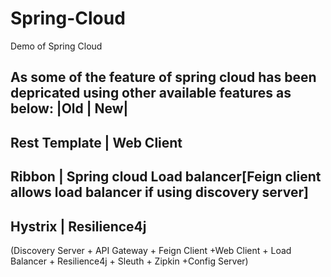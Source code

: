 # Spring-Cloud
Demo of Spring Cloud

As some of the feature of spring cloud has been depricated using other available features as below:
|Old | New|
-----------
Rest Template | Web Client
--------------------------
Ribbon | Spring cloud Load balancer[Feign client allows load balancer if using discovery server]
------------------------------------------------------------------------------------------------
Hystrix | Resilience4j
-----------------------



(Discovery Server + API  Gateway + Feign Client +Web Client + Load Balancer + Resilience4j + Sleuth + Zipkin +Config Server)
